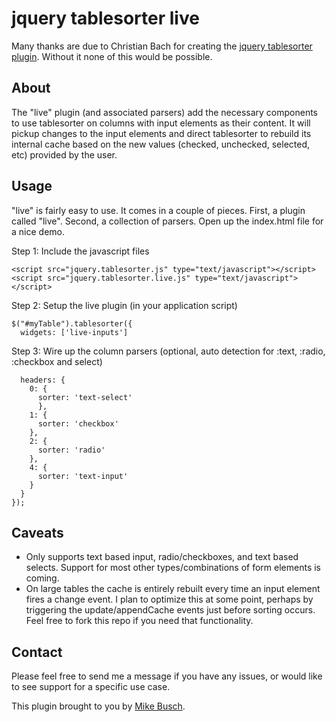 # jquery tablesorter live

Many thanks are due to Christian Bach for creating the [jquery tablesorter plugin](http://tablesorter.com/docs/). Without it none of this would be possible.

## About

The "live" plugin (and associated parsers) add the necessary components to use tablesorter on columns with input elements as their content. It will pickup changes to the input elements and direct tablesorter to rebuild its internal cache based on the new values (checked, unchecked, selected, etc) provided by the user.

## Usage

"live" is fairly easy to use. It comes in a couple of pieces. First, a plugin called "live". Second, a collection of parsers. Open up the index.html file for a nice demo.

Step 1: Include the javascript files

    <script src="jquery.tablesorter.js" type="text/javascript"></script>
    <script src="jquery.tablesorter.live.js" type="text/javascript"></script>

Step 2: Setup the live plugin (in your application script)

    $("#myTable").tablesorter({
      widgets: ['live-inputs']

Step 3: Wire up the column parsers (optional, auto detection for :text, :radio, :checkbox and select)

      headers: {
        0: {
          sorter: 'text-select'
          },
        1: {
          sorter: 'checkbox'
        },
        2: {
          sorter: 'radio'
        },
        4: {
          sorter: 'text-input'
        }
      }
    });

## Caveats

* Only supports text based input, radio/checkboxes, and text based selects. Support for most other types/combinations of form elements is coming.
* On large tables the cache is entirely rebuilt every time an input element fires a change event. I plan to optimize this at some point, perhaps by triggering the update/appendCache events just before sorting occurs. Feel free to fork this repo if you need that functionality.

## Contact

Please feel free to send me a message if you have any issues, or would like to see support for a specific use case.

This plugin brought to you by [Mike Busch](http://mikelikesbikes.com).